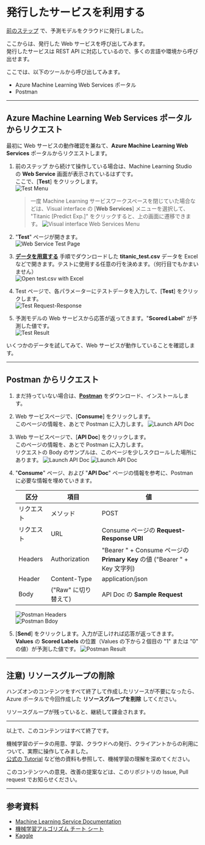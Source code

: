 # 発行したサービスを利用する

[前のステップ](./06_deploymodel.md) で、予測モデルをクラウドに発行しました。

ここからは、発行した Web サービスを呼び出してみます。  
発行したサービスは REST API に対応しているので、多くの言語や環境から呼び出せます。

ここでは、以下のツールから呼び出してみます。

- Azure Machine Learning Web Services ポータル
- Postman

---

## Azure Machine Learning Web Services ポータルからリクエスト

最初に Web サービスの動作確認を兼ねて、**Azure Machine Learning Web Services** ポータルからリクエストします。

1. 前のステップ から続けて操作している場合は、Machine Learning Studio の **Web Service** 画面が表示されているはずです。  
ここで、[**Test**] をクリックします。  
![Test Menu](./images/07/test_menu_on_ws_portal.jpg)

   > 一度 Machine Learning サービスワークスペースを閉じていた場合などは、Visual interface の [**Web Services**] メニューを選択して、 "Titanic [Predict Exp.]" をクリックすると、上の画面に遷移できます。
   > ![Visual interface Web Services Menu](./images/06/web_services_list.jpg)
2. "**Test**" ページが開きます。  
![Web Service Test Page](./images/07/ws_test_page.jpg)
3. [**データを用意する**](./01/preparedata.md) 手順でダウンロードした **titanic_test.csv** データを Excel などで開きます。テストに使用する任意の行を決めます。（何行目でもかまいません）  
![Open test.csv with Excel](./images/07/test_csv_excel.jpg)
4. Test ページで、各パラメーターにテストデータを入力して、[**Test**] をクリックします。  
![Test Request-Response](./images/07/ws_test_request_response.jpg)
5. 予測モデルの Web サービスから応答が返ってきます。"**Scored Label**" が予測した値です。  
![Test Result](./images/07/ws_test_result.jpg)

いくつかのデータを試してみて、Web サービスが動作していることを確認します。

---

## Postman からリクエスト

1. まだ持っていない場合は、[**Postman**](https://www.getpostman.com/downloads/) をダウンロード、インストールします。
2. Web サービスページで、[**Consume**] をクリックします。  
このページの情報を、あとで Postman に入力します。
![Launch API Doc](./images/07/ws_portal_consume.jpg)
3. Web サービスページで、[**API Doc**] をクリックします。  
このページの情報を、あとで Postman に入力します。  
リクエストの Body のサンプルは、このページを少しスクロールした場所にあります。
![Launch API Doc](./images/07/ws_portal_apidoc.jpg)
![Launch API Doc](./images/07/ws_portal_apidoc2.jpg)
4. "**Consume**" ページ、および "**API Doc**" ページの情報を参考に、Postman に必要な情報を埋めていきます。  
  
   |区分|項目|値|
   |---|---|---|
   |リクエスト|メソッド|POST|
   |リクエスト|URL|Consume ページの **Request-Response URI**|
   |Headers|Authorization|"Bearer " + Consume ページの **Primary Key** の値 ("Bearer " + Key 文字列)|
   |Header|Content-Type|application/json|
   |Body|("Raw" に切り替えて)|API Doc の **Sample Request**|

   ![Postman Headers](./images/07/postman_headers.jpg)  
   ![Postman Bdoy](./images/07/postman_body.jpg)

5. [**Send**] をクリックします。入力が正しければ応答が返ってきます。  
**Values** の **Scored Labels** の位置（Values の下から２個目の "1" または "0" の値）が予測した値です。
![Postman Result](./images/07/postman_response.jpg)

---

## 注意) リソースグループの削除

ハンズオンのコンテンツをすべて終了して作成したリソースが不要になったら、Azure ポータルで今回作成した **リソースグループを削除** してください。

リソースグループが残っていると、継続して課金されます。

---

以上で、このコンテンツはすべて終了です。

機械学習のデータの用意、学習、クラウドへの発行、クライアントからの利用について、実際に操作してみました。  
[公式の Tutorial](https://docs.microsoft.com/en-us/azure/machine-learning/service/ui-tutorial-automobile-price-train-score) など他の資料も参照して、機械学習の理解を深めてください。

このコンテンツへの意見、改善の提案などは、このリポジトリの Issue, Pull request でお知らせください。

---

## 参考資料

- [Machine Learning Service Documentation](https://docs.microsoft.com/en-us/azure/machine-learning/service/)
- [機械学習アルゴリズム チート シート](https://docs.microsoft.com/ja-jp/azure/machine-learning/studio/algorithm-cheat-sheet)
- [Kaggle](https://www.kaggle.com/c/titanic)